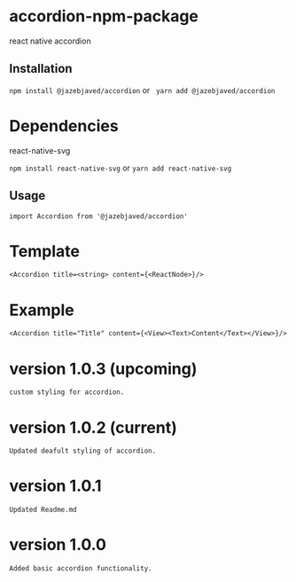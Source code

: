 # accordion-npm-package

react native accordion

## Installation

`npm install @jazebjaved/accordion`
or
` yarn add @jazebjaved/accordion`

# Dependencies

react-native-svg

`npm install react-native-svg`
or
`yarn add react-native-svg`

## Usage

`import Accordion from '@jazebjaved/accordion'`

# Template

`<Accordion title=<string> content={<ReactNode>}/>`

# Example

`<Accordion title="Title" content={<View><Text>Content</Text></View>}/>`

# version 1.0.3 (upcoming)

`custom styling for accordion.`

# version 1.0.2 (current)

`Updated deafult styling of accordion.`

# version 1.0.1

`Updated Readme.md`

# version 1.0.0

`Added basic accordion functionality.`
